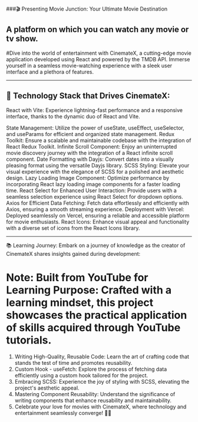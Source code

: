 ###🎬 Presenting Movie Junction: Your Ultimate Movie Destination
## A platform on which you can watch any movie or tv show.

#Dive into the world of entertainment with CinemateX, a cutting-edge movie application developed using React and powered by the TMDB API. Immerse yourself in a seamless movie-watching experience with a sleek user interface and a plethora of features.

---

## 🚀 Technology Stack that Drives CinemateX:

React with Vite: Experience lightning-fast performance and a responsive interface, thanks to the dynamic duo of React and Vite.

State Management: Utilize the power of useState, useEffect, useSelector, and useParams for efficient and organized state management.
Redux Toolkit: Ensure a scalable and maintainable codebase with the integration of React Redux Toolkit.
Infinite Scroll Component: Enjoy an uninterrupted movie discovery journey with the integration of a React infinite scroll component.
Date Formatting with Dayjs: Convert dates into a visually pleasing format using the versatile Dayjs library.
SCSS Styling: Elevate your visual experience with the elegance of SCSS for a polished and aesthetic design.
Lazy Loading Image Component: Optimize performance by incorporating React lazy loading image components for a faster loading time.
React Select for Enhanced User Interaction: Provide users with a seamless selection experience using React Select for dropdown options.
Axios for Efficient Data Fetching: Fetch data effortlessly and efficiently with Axios, ensuring a smooth streaming experience.
Deployment with Vercel: Deployed seamlessly on Vercel, ensuring a reliable and accessible platform for movie enthusiasts.
React Icons: Enhance visual appeal and functionality with a diverse set of icons from the React Icons library.

---

📚 Learning Journey:
Embark on a journey of knowledge as the creator of CinemateX shares insights gained during development:

# Note: Built from YouTube for Learning Purpose: Crafted with a learning mindset, this project showcases the practical application of skills acquired through YouTube tutorials.
1. Writing High-Quality, Reusable Code: Learn the art of crafting code that stands the test of time and promotes reusability.
2. Custom Hook - useFetch: Explore the process of fetching data efficiently using a custom hook tailored for the project.
3. Embracing SCSS: Experience the joy of styling with SCSS, elevating the project's aesthetic appeal.
4. Mastering Component Reusability: Understand the significance of writing components that enhance reusability and maintainability.
5. Celebrate your love for movies with CinemateX, where technology and entertainment seamlessly converge! 🎉🍿
